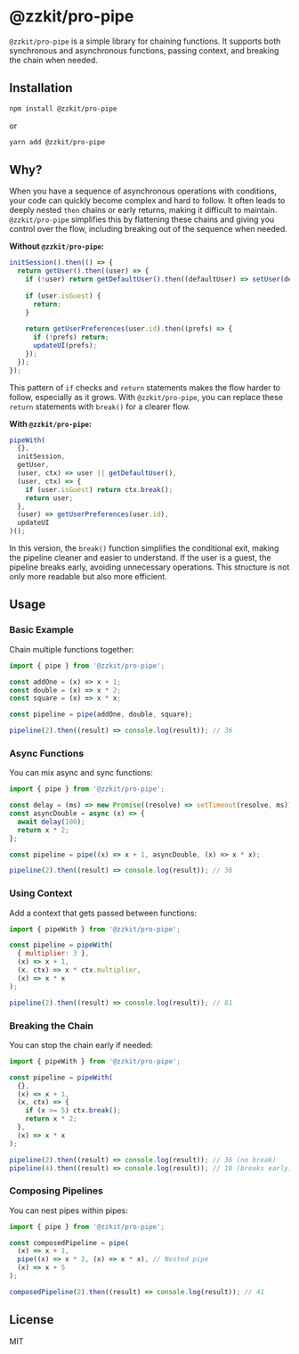 # @zzkit/pro-pipe

`@zzkit/pro-pipe` is a simple library for chaining functions. It supports both synchronous and asynchronous functions, passing context, and breaking the chain when needed.

## Installation

```bash
npm install @zzkit/pro-pipe
```

or

```bash
yarn add @zzkit/pro-pipe
```

## Why?

When you have a sequence of asynchronous operations with conditions, your code can quickly become complex and hard to follow. It often leads to deeply nested `then` chains or early returns, making it difficult to maintain. `@zzkit/pro-pipe` simplifies this by flattening these chains and giving you control over the flow, including breaking out of the sequence when needed.

**Without `@zzkit/pro-pipe`:**

```javascript
initSession().then(() => {
  return getUser().then((user) => {
    if (!user) return getDefaultUser().then((defaultUser) => setUser(defaultUser));
    
    if (user.isGuest) {
      return;
    }
    
    return getUserPreferences(user.id).then((prefs) => {
      if (!prefs) return;
      updateUI(prefs);
    });
  });
});
```

This pattern of `if` checks and `return` statements makes the flow harder to follow, especially as it grows. With `@zzkit/pro-pipe`, you can replace these `return` statements with `break()` for a clearer flow.

**With `@zzkit/pro-pipe`:**

```javascript
pipeWith(
  {},
  initSession,
  getUser,
  (user, ctx) => user || getDefaultUser(),
  (user, ctx) => {
    if (user.isGuest) return ctx.break();
    return user;
  },
  (user) => getUserPreferences(user.id),
  updateUI
)();
```

In this version, the `break()` function simplifies the conditional exit, making the pipeline cleaner and easier to understand. If the user is a guest, the pipeline breaks early, avoiding unnecessary operations. This structure is not only more readable but also more efficient.

## Usage

### Basic Example

Chain multiple functions together:

```javascript
import { pipe } from '@zzkit/pro-pipe';

const addOne = (x) => x + 1;
const double = (x) => x * 2;
const square = (x) => x * x;

const pipeline = pipe(addOne, double, square);

pipeline(2).then((result) => console.log(result)); // 36
```

### Async Functions

You can mix async and sync functions:

```javascript
import { pipe } from '@zzkit/pro-pipe';

const delay = (ms) => new Promise((resolve) => setTimeout(resolve, ms));
const asyncDouble = async (x) => {
  await delay(100);
  return x * 2;
};

const pipeline = pipe((x) => x + 1, asyncDouble, (x) => x * x);

pipeline(2).then((result) => console.log(result)); // 36
```

### Using Context

Add a context that gets passed between functions:

```javascript
import { pipeWith } from '@zzkit/pro-pipe';

const pipeline = pipeWith(
  { multiplier: 3 },
  (x) => x + 1,
  (x, ctx) => x * ctx.multiplier,
  (x) => x * x
);

pipeline(2).then((result) => console.log(result)); // 81
```

### Breaking the Chain

You can stop the chain early if needed:

```javascript
import { pipeWith } from '@zzkit/pro-pipe';

const pipeline = pipeWith(
  {},
  (x) => x + 1,
  (x, ctx) => {
    if (x >= 5) ctx.break();
    return x * 2;
  },
  (x) => x * x
);

pipeline(2).then((result) => console.log(result)); // 36 (no break)
pipeline(4).then((result) => console.log(result)); // 10 (breaks early)
```

### Composing Pipelines

You can nest pipes within pipes:

```javascript
import { pipe } from '@zzkit/pro-pipe';

const composedPipeline = pipe(
  (x) => x + 1,
  pipe((x) => x * 2, (x) => x * x), // Nested pipe
  (x) => x + 5
);

composedPipeline(2).then((result) => console.log(result)); // 41
```

## License

MIT
